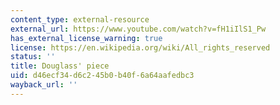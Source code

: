 ```yaml
---
content_type: external-resource
external_url: https://www.youtube.com/watch?v=fH1iIlS1_Pw
has_external_license_warning: true
license: https://en.wikipedia.org/wiki/All_rights_reserved
status: ''
title: Douglass' piece
uid: d46ecf34-d6c2-45b0-b40f-6a64aafedbc3
wayback_url: ''
---
```

